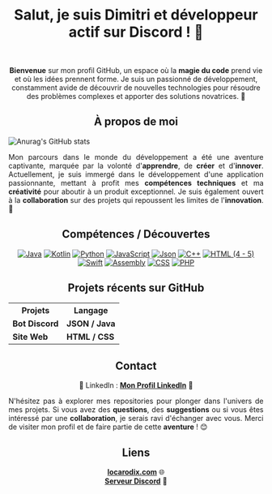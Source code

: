 <h1 align="center"><strong>Salut, je suis Dimitri et développeur actif sur Discord ! 🚀</strong></h1>
<br>
<p align="center"><strong>Bienvenue</strong> sur mon profil GitHub, un espace où la <strong>magie du code</strong> prend vie et où les idées prennent forme. Je suis un passionné de développement, constamment avide de découvrir de nouvelles technologies pour résoudre des problèmes complexes et apporter des solutions novatrices. 🌟</p>

<h2 align="center"><strong>À propos de moi</strong></h2>

![Anurag's GitHub stats](https://github-readme-stats.vercel.app/api?username=dimitrihamelin&hide=contribs,prs)

<p style="text-align: justify;">Mon parcours dans le monde du développement a été une aventure captivante, marquée par la volonté d'<strong>apprendre</strong>, de <strong>créer</strong> et d'<strong>innover</strong>. Actuellement, je suis immergé dans le développement d'une application passionnante, mettant à profit mes <strong>compétences techniques</strong> et ma <strong>créativité</strong> pour aboutir à un produit exceptionnel. Je suis également ouvert à la <strong>collaboration</strong> sur des projets qui repoussent les limites de l'<strong>innovation</strong>. 🚀</p>

<h2 align="center"><strong>Compétences / Découvertes</strong></h2>

<div align="center"">
    <a href="https://www.java.com"><img src="https://img.shields.io/badge/Java-%23FF5733" alt="Java"></a>
    <a href="https://kotlinlang.org"><img src="https://img.shields.io/badge/Kotlin-%23FFA233" alt="Kotlin"></a>
    <a href="https://www.python.org"><img src="https://img.shields.io/badge/Python-%2329BF12" alt="Python"></a>
    <a href="https://developer.mozilla.org/en-US/docs/Web/JavaScript"><img src="https://img.shields.io/badge/JavaScript-%23448AFF" alt="JavaScript"></a>
    <a href="https://www.json.org/json-en.html"><img src="https://img.shields.io/badge/Json-%19933134" alt="Json"></a>
    <a href="https://www.cplusplus.com"><img src="https://img.shields.io/badge/C++-%23FF3434" alt="C++"></a>
    <a href="https://developer.mozilla.org/en-US/docs/Web/HTML"><img src="https://img.shields.io/badge/HTML (4 - 5)-%23FF5733" alt="HTML (4 - 5)"></a>
    <a href="https://swift.org"><img src="https://img.shields.io/badge/Swift-%23FF7F45" alt="Swift"></a>
    <a href="https://www.asc.asn.au/wp-content/uploads/2015/09/assembly.gif"><img src="https://img.shields.io/badge/Assembly-%238A2BE2" alt="Assembly"></a>
    <a href="https://developer.mozilla.org/en-US/docs/Web/CSS"><img src="https://img.shields.io/badge/CSS-%231572B6" alt="CSS"></a>
    <a href="https://www.php.net"><img src="https://img.shields.io/badge/PHP-%23777BB4" alt="PHP"></a>
</div>

<h2 align="center"><strong>Projets récents sur GitHub</strong></h2>

<div align="center">
    <table>
        <tr>
            <th><strong>Projets</strong></th>
            <th><strong>Langage</strong></th>
        </tr>
        <tr>
            <td><strong>Bot Discord</strong></td>
            <td><strong>JSON / Java</strong></td>
        </tr>
        <tr>
            <td><strong>Site Web</strong></td>
            <td><strong>HTML / CSS</strong></td>
        </tr>
        <!-- Ajoutez d'autres projets et durées ici -->
    </table>
</div>

<h2 align="center"><strong>Contact</strong></h2>

<p align="center">
    💼 LinkedIn : <a target="_blank" href="https://fr.linkedin.com/in/dimitri-hamelin-15b854256?original_referer=https%3A%2F%2Fwww.google.com%2F"><strong>Mon Profil LinkedIn</strong></a> 📧
</p>

<p style="text-align: justify;">N'hésitez pas à explorer mes repositories pour plonger dans l'univers de mes projets. Si vous avez des <strong>questions</strong>, des <strong>suggestions</strong> ou si vous êtes intéressé par une <strong>collaboration</strong>, je serais ravi d'échanger avec vous. Merci de visiter mon profil et de faire partie de cette <strong>aventure</strong> ! 😊</p>

<h2 align="center"><strong>Liens</strong></h2>

<p align="center">
    <a href="https://locarodix.com" target="_blank"><strong>locarodix.com</strong></a> 🌐 <br>
    <a href="https://discord.gg/penncVytFW" target="_blank"><strong>Serveur Discord</strong></a> 🎉
</p>
</div>
